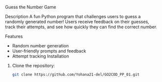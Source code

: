 Guess the Number Game

Description
A fun Python program that challenges users to guess a randomly generated number! Users receive feedback on their guesses, track their attempts, and see how quickly they can find the correct number.

Features
- Random number generation
- User-friendly prompts and feedback
- Attempt tracking
Installation
1. Clone the repository:
   ```bash
   git clone https://github.com/Yohana21-del/GO2COD_PP_01.git
